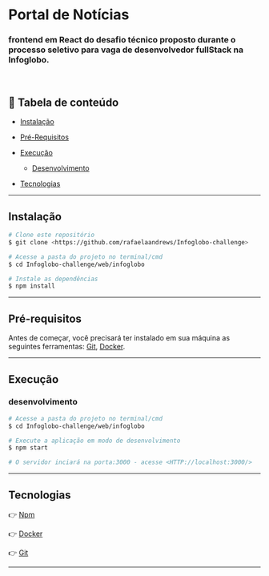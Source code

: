 # Portal de Notícias

### frontend em React do desafio técnico proposto durante o processo seletivo para vaga de desenvolvedor fullStack na Infoglobo.
<br/>

## 🔗 Tabela de conteúdo

- [Instalação](#Instalação)

- [Pré-Requisitos](#Pré-requisitos)
- [Execução](#Execução)
  - [Desenvolvimento](#Desenvolvimento)

- [Tecnologias](#tecnologias)

---

## Instalação

```bash
# Clone este repositório
$ git clone <https://github.com/rafaelaandrews/Infoglobo-challenge>

# Acesse a pasta do projeto no terminal/cmd
$ cd Infoglobo-challenge/web/infoglobo

# Instale as dependências
$ npm install
```

---

## Pré-requisitos

Antes de começar, você precisará ter instalado em sua máquina as seguintes ferramentas:
[Git](https://git-scm.com), [Docker](https://www.docker.com/).

---

## Execução

### desenvolvimento

```bash
# Acesse a pasta do projeto no terminal/cmd
$ cd Infoglobo-challenge/web/infoglobo

# Execute a aplicação em modo de desenvolvimento
$ npm start

# O servidor inciará na porta:3000 - acesse <HTTP://localhost:3000/>
```

---

## Tecnologias

👉 [Npm](https://www.npmjs.com/)

👉 [Docker](https://www.docker.com/)

👉 [Git](https://git-scm.com/)

---
